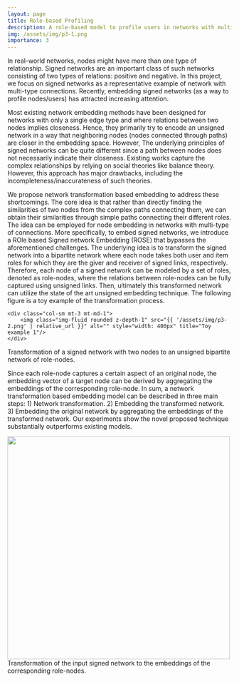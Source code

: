 ```yaml
---
layout: page
title: Role-based Profiling
description: A role-based model to profile users in networks with multi-type of interactions. 
img: /assets/img/p3-1.png
importance: 3
---
```


In real-world networks, nodes might have more than one type of relationship. Signed networks are an important class of such networks consisting of two types of relations: positive and negative. In this project, we focus on signed networks as a representative example of network with multi-type connections. Recently, embedding signed networks (as a way to profile nodes/users) has attracted increasing attention. <br>

Most existing network embedding methods have been designed for networks with only a single edge type and where relations between two nodes implies closeness. Hence, they primarily try to encode an unsigned network in a way that neighboring nodes (nodes connected through paths) are closer in the embedding space. However, The underlying principles of signed networks can be quite different since a path between nodes does not necessarily indicate their closeness. Existing works capture the complex relationships by relying on social theories like balance theory. However, this approach has major drawbacks, including the incompleteness/inaccurateness of such theories. <br> 


We propose network transformation based embedding to address these shortcomings. The core idea is that rather than directly finding the similarities of two nodes from the complex paths connecting them, we can obtain their similarities through simple paths connecting their different roles. The idea can be employed for node embedding in networks with multi-type of connections. More specifically, to embed signed networks, we introduce a ROle based Signed network Embedding (ROSE) that bypasses the aforementioned challenges. The underlying idea is to transform the signed network into a bipartite network where each node takes both user and item roles for which they are the giver and receiver of signed links, respectively. Therefore, each node of a signed network can be modeled by a set of roles, denoted as role-nodes, where the relations between role-nodes can be fully captured using unsigned links. Then, ultimately this transformed network can utilize the state of the art unsigned embedding technique. The following figure is a toy example of the transformation process. <br>

<div class="text-center">

    <div class="col-sm mt-3 mt-md-1">
        <img class="img-fluid rounded z-depth-1" src="{{ '/assets/img/p3-2.png' | relative_url }}" alt="" style="width: 400px" title="Toy example 1"/>
    </div>
</div>
<div class="caption">
      Transformation of a signed network with two nodes to an unsigned bipartite network of role-nodes.
</div>


Since each role-node captures a certain aspect of an original node, the embedding vector of a target node can be derived by aggregating the embeddings of the corresponding role-node. In sum, a network transformation based embedding model can be described in three main steps: 1) Network transformation. 2) Embedding the transformed network. 3) Embedding the original network by aggregating the embeddings of the transformed network. Our experiments show the novel proposed technique substantially outperforms existing models. 


<div class="text-center">
    <div class="col-sm mt-3 mt-md-0">
        <img class="img-fluid rounded z-depth-1" src="{{ '/assets/img/p3-3.pdf' | relative_url }}" alt="" style="width: 500px" title="Toy example 1"/>
    </div>
</div>
<div class="caption">
     Transformation of the input signed network to the embeddings of the corresponding role-nodes.
</div>






